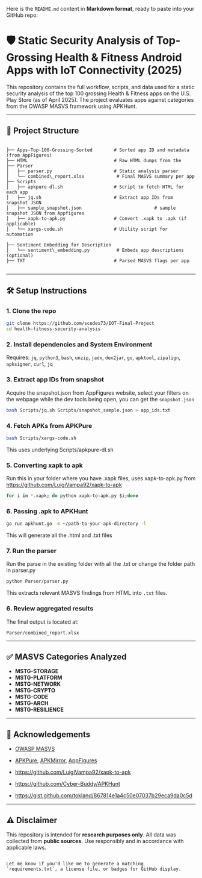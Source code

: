 Here is the `README.md` content in **Markdown format**, ready to paste into your GitHub repo:


# 🛡️ Static Security Analysis of Top-Grossing Health & Fitness Android Apps with IoT Connectivity (2025)

This repository contains the full workflow, scripts, and data used for a static security analysis of the top 100 grossing Health & Fitness apps on the U.S. Play Store (as of April 2025). The project evaluates apps against categories from the OWASP MASVS framework using APKHunt.

---

## 📁 Project Structure

```

├── Apps-Top-100-Grossing-Sorted        # Sorted app ID and metadata (from AppFigures)
├── HTML                                # Raw HTML dumps from the 
├── Parser
│   ├── parser.py                       # Static analysis parser
│   └── combined\_report.xlsx            # Final MASVS summary per app
├── Scripts
│   ├── apkpure-dl.sh                   # Script to fetch HTML for each app
│   ├── jq.sh                           # Extract app IDs from snapshot JSON
│   ├── sample_snapshot.json                           # sample snapshot JSON from Appfigures
│   ├── xapk-to-apk.py                  # Convert .xapk to .apk (if applicable)
│   └── xargs-code.sh                   # Utility script for automation

├── Sentiment Embedding for Description
│   └── sentiment\_embedding.py          # Embeds app descriptions (optional)
├── TXT                                 # Parsed MASVS flags per app


````

---

## 🛠️ Setup Instructions

### 1. Clone the repo

```bash
git clone https://github.com/scodes73/IOT-Final-Project
cd health-fitness-security-analysis
````

### 2. Install dependencies and System Environment

Requires: `jq`, `python3`, `bash`, `unzip`, `jadx`, `dex2jar`, `go`, `apktool`, `zipalign`, `apksigner`, `curl`, `jq`


### 3. Extract app IDs from snapshot
Acquire the snapshot.json from AppFigures website, select your filters on the webpage while the dev tools being open, you can get the `snapshot.json`
```bash
bash Scripts/jq.sh Scripts/snapshot_sample.json > app_ids.txt
```

### 4. Fetch APKs from APKPure

```bash
bash Scripts/xargs-code.sh
```
This uses underlying Scripts/apkpure-dl.sh 


### 5. Converting xapk to apk
Run this in your folder where you have .xapk files, uses xapk-to-apk.py from https://github.com/LuigiVampa92/xapk-to-apk
```bash
for i in *.xapk; do python xapk-to-apk.py $i;done
```


### 6. Passing .apk to APKHunt
```bash
go run apkhunt.go -m ~/path-to-your-apk-directory -l
```
This will generate all the .html and .txt files

### 7. Run the parser
Run the parse in the existing folder with all the .txt or change the folder path in parser.py
```bash
python Parser/parser.py 
```

This extracts relevant MASVS findings from HTML into `.txt` files.

### 6. Review aggregated results

The final output is located at:

```
Parser/combined_report.xlsx
```

---

## ✅ MASVS Categories Analyzed

* **MSTG-STORAGE** 
* **MSTG-PLATFORM**
* **MSTG-NETWORK**
* **MSTG-CRYPTO**
* **MSTG-CODE**
* **MSTG-ARCH**
* **MSTG-RESILIENCE**

---

## 🤝 Acknowledgements

* [OWASP MASVS](https://owasp.org/www-project-mobile-security/)

* [APKPure](https://apkpure.com/), [APKMirror](https://apkmirror.com/), [AppFigures](https://appfiguers.com/)

* https://github.com/LuigiVampa92/xapk-to-apk

* https://github.com/Cyber-Buddy/APKHunt

* https://gist.github.com/tokland/867814e1a4c50e07037b29eca9da0c5d

---

## ⚠️ Disclaimer

This repository is intended for **research purposes only**. All data was collected from **public sources**. Use responsibly and in accordance with applicable laws.

```

Let me know if you'd like me to generate a matching `requirements.txt`, a license file, or badges for GitHub display.
```
